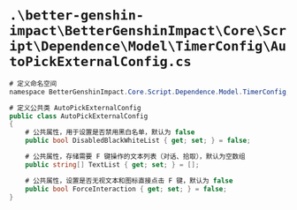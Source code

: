 # `.\better-genshin-impact\BetterGenshinImpact\Core\Script\Dependence\Model\TimerConfig\AutoPickExternalConfig.cs`

```cs
# 定义命名空间
﻿namespace BetterGenshinImpact.Core.Script.Dependence.Model.TimerConfig;

# 定义公共类 AutoPickExternalConfig
public class AutoPickExternalConfig
{
    # 公共属性，用于设置是否禁用黑白名单，默认为 false
    public bool DisabledBlackWhiteList { get; set; } = false;

    # 公共属性，存储需要 F 键操作的文本列表（对话、拾取），默认为空数组
    public string[] TextList { get; set; } = [];

    # 公共属性，设置是否无视文本和图标直接点击 F 键，默认为 false
    public bool ForceInteraction { get; set; } = false;
}
```